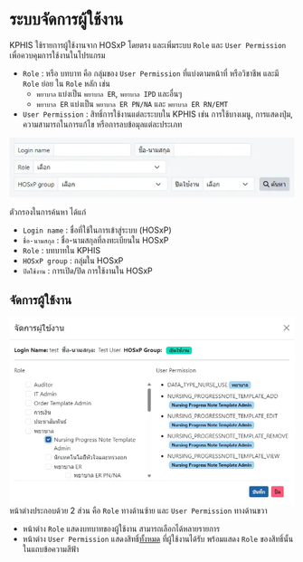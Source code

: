 # ระบบจัดการผู้ใช้งาน
KPHIS ใช้รายการผู้ใช้งานจาก HOSxP โดยตรง และเพิ่มระบบ `Role` และ `User Permission` เพื่อควบคุมการใช้งานในโปรแกรม
* `Role` : หรือ บทบาท คือ กลุ่มของ `User Permission` ที่แบ่งตามหน้าที่ หรือวิชาชีพ และมี `Role` ย่อย ใน `Role` หลัก เช่น 
    - `พยาบาล` แบ่งเป็น `พยาบาล ER`, `พยาบาล IPD` และอื่นๆ  
    - `พยาบาล ER` แบ่งเป็น `พยาบาล ER PN/NA` และ `พยาบาล ER RN/EMT`
* `User Permission` : สิทธิ์การใช้งานแต่ละระบบใน KPHIS เช่น การใช้บางเมนู, การแสดงปุ่ม, ความสามารถในการแก้ไข หรือการลบข้อมุลแต่ละประเภท

![User List Head](images/user-role-head.webp)

ตัวกรองในการค้นหา ได้แก่
* `Login name` : ชื่อที่ใช้ในการเข้าสู่ระบบ (HOSxP)
* `ชื่อ-นามสกุล` : ชื่อ-นามสกุลที่ลงทะเบียนใน HOSxP
* `Role` : บทบาทใน KPHIS
* `HOSxP group` : กลุ่มใน HOSxP
* `ปิดใช้งาน` : การเปิด/ปิด การใช้งานใน HOSxP

## จัดการผู้ใช้งาน
![User List Edit](images/user-role-edit.webp)
หน้าต่างประกอบด้วย 2 ส่วน คือ `Role` ทางด้านซ้าย และ `User Permission` ทางด้านขวา  
* หน้าต่าง `Role` แสดงบทบาทของผู้ใช้งาน สามารถเลือกได้หลายรายการ
* หน้าต่าง `User Permission` แสดงสิทธิ์<u>ทั้งหมด</u> ที่ผู้ใช้งานได้รับ พร้อมแสดง `Role` ของสิทธิ์นั้น ในแถบข้อความสีฟ้า